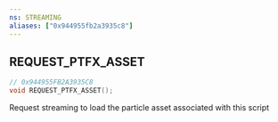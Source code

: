 ```yaml
---
ns: STREAMING
aliases: ["0x944955fb2a3935c8"]
---
```

## REQUEST_PTFX_ASSET

```c
// 0x944955FB2A3935C8
void REQUEST_PTFX_ASSET();
```

Request streaming to load the particle asset associated with this script


